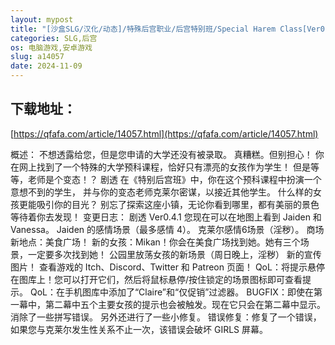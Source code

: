 ```yaml
---
layout: mypost
title: "[沙盒SLG/汉化/动态]/特殊后宫职业/后宫特别班/Special Harem Class[Ver0.4.1][PC+安卓/2.10G]"
categories: SLG,后宫
os: 电脑游戏,安卓游戏
slug: a14057
date: 2024-11-09
---
```


## 下载地址：

[https://qfafa.com/article/14057.html](https://qfafa.com/article/14057.html)

概述：
不想透露给您，但是您申请的大学还没有被录取。
真糟糕。但别担心！
你在网上找到了一个特殊的大学预科课程，恰好只有漂亮的女孩作为学生！
但是等等，老师是个变态！？
剧透
在《特别后宫班》中，你在这个预科课程中扮演一个意想不到的学生，
并与你的变态老师克莱尔密谋，以接近其他学生。
什么样的女孩更能吸引你的目光？
别忘了探索这座小镇，无论你看到哪里，都有美丽的景色等待着你去发现！
变更日志：
剧透
Ver0.4.1
您现在可以在地图上看到 Jaiden 和 Vanessa。
Jaiden 的感情场景（最多感情 4）。
克莱尔感情6场景（淫秽）。
商场新地点：美食广场！
新的女孩：Mikan！你会在美食广场找到她。她有三个场景，一定要多次找到她！
公园里放荡女孩的新场景（周日晚上，淫秽）
新的宣传图片！
查看游戏的 Itch、Discord、Twitter 和 Patreon 页面！
QoL：将提示悬停在图库上！您可以打开它们，然后将鼠标悬停/按住锁定的场景图标即可查看提示。
QoL：在手机图库中添加了“Claire”和“仅促销”过滤器。
BUGFIX：即使在第一幕中，第二幕中五个主要女孩的提示也会被触发。现在它只会在第二幕中显示。
消除了一些拼写错误。
另外还进行了一些小修复。
错误修复：修复了一个错误，如果您与克莱尔发生性关系不止一次，该错误会破坏 GIRLS 屏幕。
